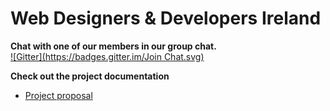 # Web Designers & Developers Ireland

**Chat with one of our members in our group chat.**  
[![Gitter](https://badges.gitter.im/Join Chat.svg)](https://gitter.im/wddi?utm_source=badge&utm_medium=badge&utm_campaign=pr-badge&utm_content=badge)


**Check out the project documentation**  
- [Project proposal](https://github.com/wddi/website/blob/docs/project-proposal.md)


